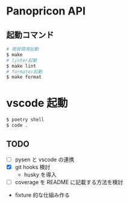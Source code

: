 # Panopricon API

## 起動コマンド

```bash
# 開発環境起動
$ make
# linter起動
$ make lint
# formater起動
$ make format
```

# vscode 起動

```bash
$ poetry shell
$ code .
```

## TODO

- [ ] pysen と vscode の連携
- [x] git hooks 検討
  - husky を導入
- [ ] coverage を README に記載する方法を検討
- fixture 的な仕組み作る
